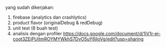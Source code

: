 yang sudah dikerjakan:
1. firebase (analytics dan crashlytics)
2. product flavor (originalDebug & redDebug)
3. unit test (8 buah test)
4. analisis dengan profiler https://docs.google.com/document/d/1iV1r-ej-coot3ZEiPUjtmROYMYWkhS7DvO5uY6jIoVg/edit?usp=sharing
